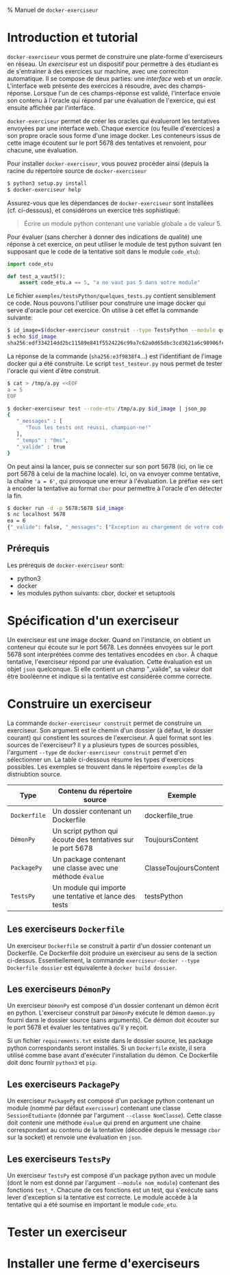 % Manuel de `docker-exerciseur`

Introduction et tutorial
========================

`docker-exerciseur` vous permet de construire une plate-forme d'exerciseurs en réseau. Un *exerciseur* est un dispositif pour permettre à des étudiant·es de s'entrainer à des exercices sur machine, avec une correciton automatique. Il se compose de deux parties: une *interface* web et un *oracle*. L'interface web présente des exercices à résoudre, avec des champs-réponse. Lorsque l'un de ces champs-réponse est validé, l'interface envoie son contenu à l'oracle qui répond par une évaluation de l'exercice, qui est ensuite affichée par l'interface.

`docker-exerciseur` permet de créer les oracles qui évalueront les tentatives envoyées par une interface web. Chaque exercice (ou feuille d'exercices) a son propre oracle sous forme d'une image docker. Les conteneurs issus de cette image écoutent sur le port 5678 des tentatives et renvoient, pour chacune, une évaluation.

Pour installer `docker-exerciseur`, vous pouvez procéder ainsi (depuis la racine du répertoire source de `docker-exerciseur`
```bash
$ python3 setup.py install
$ docker-exerciseur help
```

Assurez-vous que les dépendances de `docker-exerciseur` sont installées (cf. ci-dessous), et considérons un exercice très sophistiqué:

> Écrire un module python contenant une variable globale `a` de valeur 5.

Pour évaluer (sans chercher à donner des indications de qualité) une réponse à cet exercice, on peut utiliser le module de test python suivant (en supposant que le code de la tentative soit dans le module `code_etu`):

```python
import code_etu

def test_a_vaut5():
	assert code_etu.a == 5, "a ne vaut pas 5 dans votre module"
```	

Le fichier `exemples/testsPython/quelques_tests.py` contient sensiblement ce code. Nous pouvons l'utiliser pour construire une image docker qui serve d'oracle pour cet exercice. On utilise à cet effet la commande suivante:

```bash
$ id_image=$(docker-exerciseur construit --type TestsPython --module quelques_tests exemples/testsPython/)
$ echo $id_image
sha256:edf334214dd2bc11589e841f5524226c99a7c62a0d65dbc3cd3621a6c98906fc
```

La réponse de la commande (`sha256:e3f9838f4`…) est l'identifiant de l'image docker qui a été construite. Le script `test_testeur.py` nous permet de tester l'oracle qui vient d'être construit.

```bash
$ cat > /tmp/a.py <<EOF
a = 5
EOF

$ docker-exerciseur test --code-etu /tmp/a.py $id_image | json_pp
{
   "_messages" : [
      "Tous les tests ont réussi, champion·ne!"
   ],
   "_temps" : "0ms",
   "_valide" : true
}
```

On peut ainsi la lancer, puis se connecter sur son port 5678 (ici, on lie ce port 5678 à celui de la machine locale). Ici, on va envoyer comme tentative, la chaîne `'a = 6'`, qui provoque une erreur à l'évaluation. Le préfixe «e» sert à encoder la tentative au format `cbor` pour permettre à l'oracle d'en détecter la fin.

```bash
$ docker run -d -p 5678:5678 $id_image 
$ nc localhost 5678
ea = 6
{"_valide": false, "_messages": ["Exception au chargement de votre code", "name 'abcde' is not defined"], "_temps": "0ms"}
```


Prérequis
---------

Les prérequis de `docker-exerciseur` sont:
	
- python3
- docker
- les modules python suivants: cbor, docker et setuptools

Spécification d'un exerciseur
=============================

Un exerciseur est une image docker. Quand on l'instancie, on obtient un conteneur qui écoute sur le port 5678. Les données envoyées sur le port 5678 sont interprétées comme des tentatives encodées en `cbor`. À chaque tentative, l'exerciseur répond par une évaluation. Cette évaluation est un objet `json` quelconque. Si elle contient un champ "_valide", sa valeur doit être booléenne et indique si la tentative est considérée comme correcte.

Construire un exerciseur
========================

La commande `docker-exerciseur construit` permet de construire un exerciseur. Son argument est le chemin d'un dossier (à défaut, le dossier courant) qui constient les sources de l'exerciseur. À quel format sont les sources de l'exerciseur? Il y a plusieurs types de sources possibles, l'argument `--type` de `docker-exerciseur construit` permet d'en sélectionner un. La table ci-dessous résume les types d'exercices possibles. Les exemples se trouvent dans le répertoire `exemples` de la distriubtion source.

| Type | Contenu du répertoire source | Exemple |
| ---  | ---------------------------- | ------- |
| `Dockerfile` | Un dossier contenant un Dockerfile | dockerfile_true |
| `DémonPy` | Un script python qui écoute des tentatives sur le port 5678 | ToujoursContent |
| `PackagePy` | Un package contenant une classe avec une méthode `évalue` | ClasseToujoursContent |
| `TestsPy` | Un module qui importe une tentative et lance des tests | testsPython |


Les exerciseurs `Dockerfile`
---------------------------

Un exerciseur `Dockerfile` se construit à partir d'un dossier contenant un Dockerfile. Ce Dockerfile doit produire un exerciseur au sens de la section ci-dessus. Essentiellement, la commande `exerciseur-docker --type Dockerfile dossier` est équivalente à `docker build dossier`.

Les exerciseurs `DémonPy`
-------------------------

Un exerciseur `DémonPy` est composé d'un dossier contenant un démon écrit en python. L'exerciseur construit par `DémonPy` exécute le démon `daemon.py` fourni dans le dossier source (sans arguments). Ce démon doit écouter sur le port 5678 et évaluer les tentatives qu'il y reçoit.

Si un fichier `requirements.txt` existe dans le dossier source, les package python correspondants seront installés. Si un `Dockerfile` existe, il sera utilisé comme base avant d'exécuter l'installation du démon. Ce Dockerfile doit donc fournir `python3` et `pip`.

Les exerciseurs `PackagePy`
-------------------------

Un exerciseur `PackagePy` est composé d'un package python contenant un module (nommé par défaut `exerciseur`) contenant une classe `SessionÉtudiante` (donnée par l'argument `--classe NomClasse`). Cette classe doit contenir une méthode `évalue` qui prend en argument une chaine correspondant au contenu de la tentative (décodée depuis le message `cbor` sur la socket) et renvoie une évaluation en `json`.


Les exerciseurs `TestsPy`
-------------------------

Un exerciseur `TestsPy` est composé d'un package python avec un module (dont le nom est donné par l'argument `--module nom_module`) contenant des fonctions `test_*`. Chacune de ces fonctions est un test, qui s'exécute sans lever d'exception si la tentative est correcte. Le module accède à la tentative qui a été soumise en important le module `code_etu`.

Tester un exerciseur
====================


Installer une ferme d'exerciseurs
=================================
